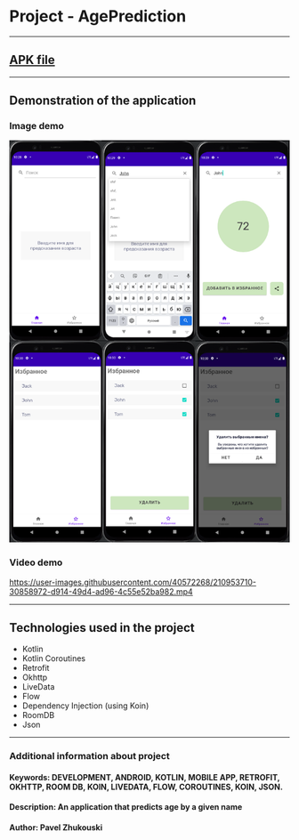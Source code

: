 # Project - AgePrediction
---
## [APK file](https://github.com/Shist/AgePrediction/tree/master/apk)
---
## Demonstration of the application
### Image demo
![Here could be image, but your Internet is too slow...](https://github.com/Shist/AgePrediction/blob/master/Demo_resources/image_demo.png)
### Video demo


https://user-images.githubusercontent.com/40572268/210953710-30858972-d914-49d4-ad96-4c55e52ba982.mp4


---
## Technologies used in the project
- Kotlin
- Kotlin Coroutines
- Retrofit
- Okhttp
- LiveData
- Flow
- Dependency Injection (using Koin)
- RoomDB
- Json
---
### Additional information about project
#### Keywords: DEVELOPMENT, ANDROID, KOTLIN, MOBILE APP, RETROFIT, OKHTTP, ROOM DB, KOIN, LIVEDATA, FLOW, COROUTINES, KOIN, JSON.
#### Description: An application that predicts age by a given name
#### Author: Pavel Zhukouski
